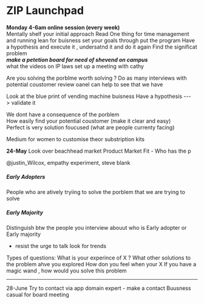 # ZIP Launchpad

**Monday 4-6am online session (every week)**  
Mentally shelf your initial approach 
Read One thing for time management  and running lean for buisness 
set your goals through put the program 
Have a hypothesis and execute it , undersatnd it and do it again 
Find the significat problem   
***make a petetion board for need of shevend on campus***   
what the videos on IP laws 
set up a meeting with cathy

Are you solving the porblme worth solving ? 
Do as many interviews with potential coustomer 
review oanel can help to see that we have   

Look at the blue print of vending machine buisness 
Have a hypothesis ---> validate it 

We dont have a consequence of the porblem   
How easily find your potential coustomer  (make it clear and easy)  
Perfect is very solution foucused (what are people currenty facing)  

Medium for women to customise theor substription kits 

**24-May**
Look over beachhead market
Product Market Fit - Who has the p

@justin_Wilcox, empathy experiment, steve blank 
##### Early Adopters 
People who are atively tryiing to solve the porblem that we are trying to solve  
##### Early Majority 
Distinguish btw the people you interview abouut who is Early adopter or Early majority

* resist the urge to talk 
look for trends 

Types of questions:
What is your experince of X ? 
What other solutions to the problem ahve you explored 
How don you feel when your X
If you have a magic wand , how would you solve this problem

---
28-June
Try to contact via app 
domain expert - make a contact 
Buusness casual for board meeting


